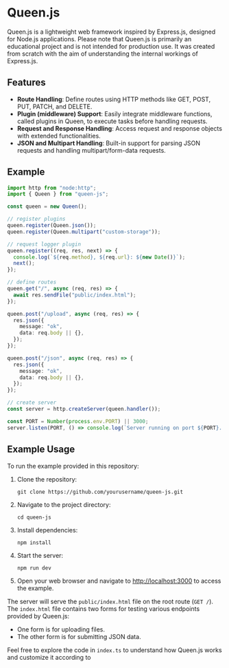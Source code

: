 # Queen.js
Queen.js is a lightweight web framework inspired by Express.js, designed for Node.js applications. Please note that Queen.js is primarily an educational project and is not intended for production use. It was created from scratch with the aim of understanding the internal workings of Express.js.

## Features
- **Route Handling**: Define routes using HTTP methods like GET, POST, PUT, PATCH, and DELETE.
- **Plugin (middleware) Support**: Easily integrate middleware functions, called plugins in Queen, to execute tasks before handling requests.
- **Request and Response Handling**: Access request and response objects with extended functionalities.
- **JSON and Multipart Handling**: Built-in support for parsing JSON requests and handling multipart/form-data requests.

## Example
```typescript
import http from "node:http";
import { Queen } from "queen-js";

const queen = new Queen();

// register plugins
queen.register(Queen.json());
queen.register(Queen.multipart("custom-storage"));

// request logger plugin
queen.register((req, res, next) => {
  console.log(`${req.method}, ${req.url}: ${new Date()}`);
  next();
});

// define routes
queen.get("/", async (req, res) => {
  await res.sendFile("public/index.html");
});

queen.post("/upload", async (req, res) => {
  res.json({
    message: "ok",
    data: req.body || {},
  });
});

queen.post("/json", async (req, res) => {
  res.json({
    message: "ok",
    data: req.body || {},
  });
});

// create server
const server = http.createServer(queen.handler());

const PORT = Number(process.env.PORT) || 3000;
server.listen(PORT, () => console.log(`Server running on port ${PORT}...`));
```

## Example Usage

To run the example provided in this repository:

1. Clone the repository:

    ```
    git clone https://github.com/yourusername/queen-js.git
    ```

2. Navigate to the project directory:

    ```
    cd queen-js
    ```

3. Install dependencies:

    ```
    npm install
    ```

4. Start the server:

    ```
    npm run dev
    ```

5. Open your web browser and navigate to [http://localhost:3000](http://localhost:3000) to access the example.

The server will serve the `public/index.html` file on the root route (`GET /`). The `index.html` file contains two forms for testing various endpoints provided by Queen.js:
- One form is for uploading files.
- The other form is for submitting JSON data.


Feel free to explore the code in `index.ts` to understand how Queen.js works and customize it according to
